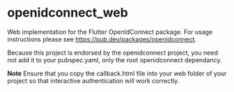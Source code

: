# openidconnect_web

Web implementation for the Flutter OpenIdConnect package. For usage instructions please see https://pub.dev/packages/openidconnect.

Because this project is endorsed by the openidconnect project, you need not add it to your pubspec.yaml, only the root openidconnect dependancy.

**Note**
Ensure that you copy the callback.html file into your web folder of your project so that interactive authentication will work correctly.
